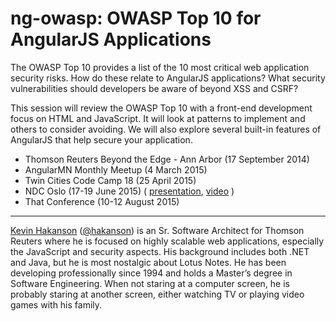 # ng-owasp: OWASP Top 10 for AngularJS Applications

The OWASP Top 10 provides a list of the 10 most critical web application security risks.  How do these relate to AngularJS applications? What security vulnerabilities should developers be aware of beyond XSS and CSRF?

This session will review the OWASP Top 10 with a front-end development focus on HTML and JavaScript.  It will look at patterns to implement and others to consider avoiding.  We will also explore several built-in features of AngularJS that help secure your application.

* Thomson Reuters Beyond the Edge - Ann Arbor (17 September 2014)
* AngularMN Monthly Meetup (4 March 2015)
* Twin Cities Code Camp 18 (25 April 2015)
* NDC Oslo (17-19 June 2015) ( [presentation][3], [video][4] )
* That Conference (10-12 August 2015)

---

[Kevin Hakanson][1] ([@hakanson][2]) is an Sr. Software Architect for Thomson Reuters where he is focused on highly scalable web applications, especially the JavaScript and security aspects. His background includes both .NET and Java, but he is most nostalgic about Lotus Notes. He has been developing professionally since 1994 and holds a Master’s degree in Software Engineering. When not staring at a computer screen, he is probably staring at another screen, either watching TV or playing video games with his family.

[1]: http://about.me/kevin.hakanson
[2]: https://twitter.com/hakanson
[3]: http://www.slideshare.net/kevinhakanson/ng-owasp-ndc
[4]: https://vimeo.com/131757758
